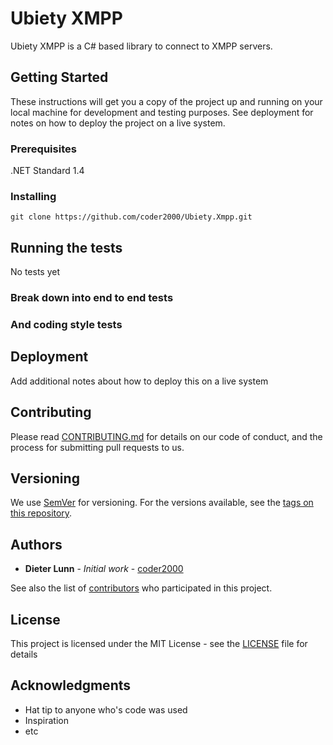 # Ubiety XMPP

Ubiety XMPP is a C# based library to connect to XMPP servers.

## Getting Started

These instructions will get you a copy of the project up and running on your local machine for development and testing purposes. See deployment for notes on how to deploy the project on a live system.

### Prerequisites

.NET Standard 1.4

### Installing

```
git clone https://github.com/coder2000/Ubiety.Xmpp.git
```

## Running the tests

No tests yet

### Break down into end to end tests



### And coding style tests



## Deployment

Add additional notes about how to deploy this on a live system


## Contributing

Please read [CONTRIBUTING.md](https://github.com/coder2000/Ubiety.Xmpp/CONTRIBUTING.md) for details on our code of conduct, and the process for submitting pull requests to us.

## Versioning

We use [SemVer](http://semver.org/) for versioning. For the versions available, see the [tags on this repository](https://github.com/coder2000/Ubiety.Xmpp/tags).

## Authors

* **Dieter Lunn** - *Initial work* - [coder2000](https://github.com/coder2000)

See also the list of [contributors](https://github.com/coder2000/Ubiety.Xmpp/contributors) who participated in this project.

## License

This project is licensed under the MIT License - see the [LICENSE](LICENSE) file for details

## Acknowledgments

* Hat tip to anyone who's code was used
* Inspiration
* etc
